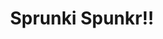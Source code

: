 ---
slug: sprunki-spunkr-2131
title: Sprunki Spunkr!!
description: "Sprunki Spunkr!! is an exciting online game. Play for free directly in your browser!"
icon: /images/popular_mods/Sprunki Spunkr!!.png
url: https://wowtbc.net/sprunkin/sprunki-spunkr/index.html
previewImage: /images/popular_mods/Sprunki Spunkr!!.png
type: popular mods

# SEO配置
seo:
  title: "Sprunki Spunkr!! - Play Free Online Game | Fun Browser Games"
  description: "Sprunki Spunkr!! - Play this fun online game for free in your browser. No download required!"
  ogImage: "/images/popular_mods/Sprunki Spunkr!!.png"
  keywords: "sprunki-spunkr-2131, online game, browser game, free game, popular mods game, play online"

videoUrls:
  - https://www.youtube.com/embed/example1
  - https://www.youtube.com/embed/example2

whyPlay:
  title: "Why Play Sprunki Spunkr!!?"
  items:
    - "Immersive Gameplay: Sprunki Spunkr!! offers an engaging and immersive gaming experience that will keep you entertained for hours"
    - "Challenging Levels: Test your skills with increasingly difficult challenges and obstacles"
    - "Beautiful Graphics: Enjoy stunning visuals and smooth animations that bring the game world to life"
    - "Regular Updates: New content and features are added regularly to keep the game fresh and exciting"
    - "Free to Play: Experience all the fun without spending a penny"
    - "Community Features: Connect with other players, share strategies, and compete for high scores"
    - "Cross-Platform: Play on any device with a web browser, no downloads required"

features:
  title: "Key Features of Sprunki Spunkr!!"
  image: "/images/popular_mods/Sprunki Spunkr!!.png"
  items:
    - "Intuitive Controls: Easy to learn controls make Sprunki Spunkr!! accessible for players of all skill levels"
    - "Multiple Game Modes: Enjoy various gameplay options that provide different challenges and experiences"
    - "Character Customization: Personalize your gaming experience with unique characters and items"
    - "Achievement System: Complete special tasks to earn rewards and recognition"
    - "Leaderboards: Compete with players worldwide and see who can achieve the highest scores"

characteristics:
  title: "Game Characteristics"
  image: "/images/popular_mods/Sprunki Spunkr!!.png"
  items:
    - "Genre: Popular mods game with elements of strategy and skill"
    - "Difficulty: Suitable for both casual gamers and those seeking a challenge"
    - "Play Time: Quick sessions or extended gameplay, depending on your preference"
    - "Art Style: Vibrant and engaging visuals that enhance the gaming experience"
    - "Sound Design: Immersive audio that complements the gameplay perfectly"

info: "Sprunki Spunkr!! is an exciting online game that offers players a unique and engaging gaming experience. With its intuitive controls, stunning visuals, and challenging gameplay, Sprunki Spunkr!! provides hours of entertainment for players of all ages and skill levels. Whether you're looking for a quick gaming session during a break or an extended play session, Sprunki Spunkr!! delivers an immersive experience that will keep you coming back for more. The game features multiple levels of increasing difficulty, ensuring that players are constantly challenged as they progress. With regular updates adding new content and features, Sprunki Spunkr!! remains fresh and exciting, providing endless entertainment options for its growing community of players."

howToPlayIntro: "Welcome to Sprunki Spunkr!!! This guide will walk you through the basics and help you master the game. Whether you're a beginner or looking to improve your skills, these tips and instructions will enhance your gaming experience."

howToPlaySteps:
  - title: "Getting Started"
    description: "Begin your Sprunki Spunkr!! adventure by familiarizing yourself with the controls. Use your keyboard or mouse to navigate through the game interface. The tutorial will guide you through the basic mechanics and help you understand the objectives."
  - title: "Understanding the Objectives"
    description: "In Sprunki Spunkr!!, your main goal is to progress through levels by completing specific objectives. Each level presents unique challenges that require different strategies and approaches."
  - title: "Mastering the Controls"
    description: "Practice using the controls to improve your precision and reaction time. Sprunki Spunkr!! requires quick reflexes and strategic thinking to overcome obstacles and defeat opponents."
  - title: "Utilizing Power-ups"
    description: "Collect power-ups throughout the game to enhance your abilities and overcome difficult challenges. Each power-up offers unique advantages that can be crucial for success."
  - title: "Developing Strategies"
    description: "As you progress in Sprunki Spunkr!!, develop effective strategies for different scenarios. Analyze patterns, anticipate challenges, and adapt your approach to maximize your performance."

faq:
  title: "Frequently Asked Questions about Sprunki Spunkr!!"
  items:
    - question: "Is Sprunki Spunkr!! free to play?"
      answer: "Yes, Sprunki Spunkr!! is completely free to play directly in your web browser. No downloads or purchases are required to enjoy the full game experience."
    - question: "Can I play Sprunki Spunkr!! on mobile devices?"
      answer: "Yes, Sprunki Spunkr!! is optimized for both desktop and mobile play. You can enjoy the game on any device with a web browser and internet connection."
    - question: "Are there any in-game purchases?"
      answer: "While Sprunki Spunkr!! is free to play, there may be optional in-game purchases available for cosmetic items or additional features that don't affect core gameplay."
    - question: "How often is Sprunki Spunkr!! updated?"
      answer: "The developers regularly update Sprunki Spunkr!! with new content, features, and improvements based on player feedback and game performance."
    - question: "Can I play Sprunki Spunkr!! offline?"
      answer: "Currently, Sprunki Spunkr!! requires an internet connection to play as it's a browser-based online game."
    - question: "Is Sprunki Spunkr!! suitable for children?"
      answer: "Yes, Sprunki Spunkr!! is designed to be family-friendly and suitable for players of all ages."
    - question: "How do I report bugs or issues?"
      answer: "If you encounter any problems while playing Sprunki Spunkr!!, you can report them through the game's support page or contact the developers directly through their website."
    - question: "Still Have Questions?"
      answer: "If you have additional questions about Sprunki Spunkr!! that aren't covered in this FAQ, please visit our support center or contact our customer service team for assistance."
---